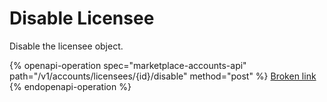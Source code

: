 # Disable Licensee

Disable the licensee object.

{% openapi-operation spec="marketplace-accounts-api" path="/v1/accounts/licensees/{id}/disable" method="post" %}
[Broken link](broken-reference)
{% endopenapi-operation %}
